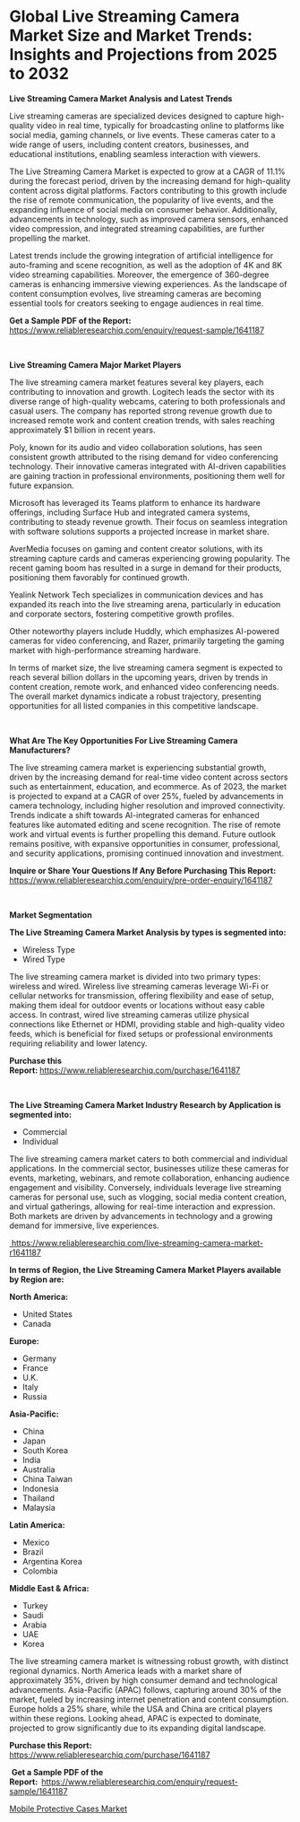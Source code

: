 <p><h1>Global Live Streaming Camera Market Size and Market Trends: Insights and Projections from 2025 to 2032</h1></p><p><strong>Live Streaming Camera Market Analysis and Latest Trends</strong></p>
<p><p>Live streaming cameras are specialized devices designed to capture high-quality video in real time, typically for broadcasting online to platforms like social media, gaming channels, or live events. These cameras cater to a wide range of users, including content creators, businesses, and educational institutions, enabling seamless interaction with viewers.</p><p>The Live Streaming Camera Market is expected to grow at a CAGR of 11.1% during the forecast period, driven by the increasing demand for high-quality content across digital platforms. Factors contributing to this growth include the rise of remote communication, the popularity of live events, and the expanding influence of social media on consumer behavior. Additionally, advancements in technology, such as improved camera sensors, enhanced video compression, and integrated streaming capabilities, are further propelling the market.</p><p>Latest trends include the growing integration of artificial intelligence for auto-framing and scene recognition, as well as the adoption of 4K and 8K video streaming capabilities. Moreover, the emergence of 360-degree cameras is enhancing immersive viewing experiences. As the landscape of content consumption evolves, live streaming cameras are becoming essential tools for creators seeking to engage audiences in real time.</p></p>
<p><strong>Get a Sample PDF of the Report:&nbsp;</strong> <a href="https://www.reliableresearchiq.com/enquiry/request-sample/1641187?utm_campaign=3519&utm_medium=2&utm_source=Github&utm_content=ia&utm_term=05042025&utm_id=live-streaming-camera">https://www.reliableresearchiq.com/enquiry/request-sample/1641187</a></p>
<p>&nbsp;</p>
<p><strong>Live Streaming Camera Major Market Players</strong></p>
<p><p>The live streaming camera market features several key players, each contributing to innovation and growth. Logitech leads the sector with its diverse range of high-quality webcams, catering to both professionals and casual users. The company has reported strong revenue growth due to increased remote work and content creation trends, with sales reaching approximately $1 billion in recent years.</p><p>Poly, known for its audio and video collaboration solutions, has seen consistent growth attributed to the rising demand for video conferencing technology. Their innovative cameras integrated with AI-driven capabilities are gaining traction in professional environments, positioning them well for future expansion.</p><p>Microsoft has leveraged its Teams platform to enhance its hardware offerings, including Surface Hub and integrated camera systems, contributing to steady revenue growth. Their focus on seamless integration with software solutions supports a projected increase in market share.</p><p>AverMedia focuses on gaming and content creator solutions, with its streaming capture cards and cameras experiencing growing popularity. The recent gaming boom has resulted in a surge in demand for their products, positioning them favorably for continued growth.</p><p>Yealink Network Tech specializes in communication devices and has expanded its reach into the live streaming arena, particularly in education and corporate sectors, fostering competitive growth profiles.</p><p>Other noteworthy players include Huddly, which emphasizes AI-powered cameras for video conferencing, and Razer, primarily targeting the gaming market with high-performance streaming hardware. </p><p>In terms of market size, the live streaming camera segment is expected to reach several billion dollars in the upcoming years, driven by trends in content creation, remote work, and enhanced video conferencing needs. The overall market dynamics indicate a robust trajectory, presenting opportunities for all listed companies in this competitive landscape.</p></p>
<p>&nbsp;</p>
<p><strong>What Are The Key Opportunities For Live Streaming Camera Manufacturers?</strong></p>
<p><p>The live streaming camera market is experiencing substantial growth, driven by the increasing demand for real-time video content across sectors such as entertainment, education, and ecommerce. As of 2023, the market is projected to expand at a CAGR of over 25%, fueled by advancements in camera technology, including higher resolution and improved connectivity. Trends indicate a shift towards AI-integrated cameras for enhanced features like automated editing and scene recognition. The rise of remote work and virtual events is further propelling this demand. Future outlook remains positive, with expansive opportunities in consumer, professional, and security applications, promising continued innovation and investment.</p></p>
<p><strong>Inquire or Share Your Questions If Any Before Purchasing This Report:</strong> <a href="https://www.reliableresearchiq.com/enquiry/pre-order-enquiry/1641187?utm_campaign=3519&utm_medium=2&utm_source=Github&utm_content=ia&utm_term=05042025&utm_id=live-streaming-camera">https://www.reliableresearchiq.com/enquiry/pre-order-enquiry/1641187</a></p>
<p>&nbsp;</p>
<p><strong>Market Segmentation</strong></p>
<p><strong>The Live Streaming Camera Market Analysis by types is segmented into:</strong></p>
<p><ul><li>Wireless Type</li><li>Wired Type</li></ul></p>
<p><p>The live streaming camera market is divided into two primary types: wireless and wired. Wireless live streaming cameras leverage Wi-Fi or cellular networks for transmission, offering flexibility and ease of setup, making them ideal for outdoor events or locations without easy cable access. In contrast, wired live streaming cameras utilize physical connections like Ethernet or HDMI, providing stable and high-quality video feeds, which is beneficial for fixed setups or professional environments requiring reliability and lower latency.</p></p>
<p><strong>Purchase this Report:&nbsp;</strong><a href="https://www.reliableresearchiq.com/purchase/1641187?utm_campaign=3519&utm_medium=2&utm_source=Github&utm_content=ia&utm_term=05042025&utm_id=live-streaming-camera">https://www.reliableresearchiq.com/purchase/1641187</a></p>
<p>&nbsp;</p>
<p><strong>The Live Streaming Camera Market Industry Research by Application is segmented into:</strong></p>
<p><ul><li>Commercial</li><li>Individual</li></ul></p>
<p><p>The live streaming camera market caters to both commercial and individual applications. In the commercial sector, businesses utilize these cameras for events, marketing, webinars, and remote collaboration, enhancing audience engagement and visibility. Conversely, individuals leverage live streaming cameras for personal use, such as vlogging, social media content creation, and virtual gatherings, allowing for real-time interaction and expression. Both markets are driven by advancements in technology and a growing demand for immersive, live experiences.</p></p>
<p><a href="https://www.reliableresearchiq.com/live-streaming-camera-market-r1641187?utm_campaign=3519&utm_medium=2&utm_source=Github&utm_content=ia&utm_term=05042025&utm_id=live-streaming-camera">&nbsp;https://www.reliableresearchiq.com/live-streaming-camera-market-r1641187</a></p>
<p><strong>In terms of Region, the Live Streaming Camera Market Players available by Region are:</strong></p>
<p>
    <p> <strong> North America: </strong>
        <ul>
            <li>United States</li>
            <li>Canada</li>
        </ul>
        </p> 
    <p> <strong> Europe: </strong>
        <ul>
            <li>Germany</li>
            <li>France</li>
            <li>U.K.</li>
            <li>Italy</li>
            <li>Russia</li>
        </ul>
        </p> 
    <p> <strong> Asia-Pacific: </strong>
        <ul>
            <li>China</li>
            <li>Japan</li>
            <li>South Korea</li>
            <li>India</li>
            <li>Australia</li>
            <li>China Taiwan</li>
            <li>Indonesia</li>
            <li>Thailand</li>
            <li>Malaysia</li>
        </ul>
        </p> 
    <p> <strong> Latin America: </strong>
        <ul>
            <li>Mexico</li>
            <li>Brazil</li>
            <li>Argentina Korea</li>
            <li>Colombia</li>
        </ul>
        </p> 
    <p> <strong> Middle East & Africa: </strong>
        <ul>
            <li>Turkey</li>
            <li>Saudi</li>
            <li>Arabia</li>
            <li>UAE</li>
            <li>Korea</li>
        </ul>
    </p>
    </p>
<p><p>The live streaming camera market is witnessing robust growth, with distinct regional dynamics. North America leads with a market share of approximately 35%, driven by high consumer demand and technological advancements. Asia-Pacific (APAC) follows, capturing around 30% of the market, fueled by increasing internet penetration and content consumption. Europe holds a 25% share, while the USA and China are critical players within these regions. Looking ahead, APAC is expected to dominate, projected to grow significantly due to its expanding digital landscape.</p></p>
<p><strong>Purchase this Report: </strong><a href="https://www.reliableresearchiq.com/purchase/1641187?utm_campaign=3519&utm_medium=2&utm_source=Github&utm_content=ia&utm_term=05042025&utm_id=live-streaming-camera">https://www.reliableresearchiq.com/purchase/1641187</a></p>
<p>&nbsp;<strong>Get a Sample PDF of the Report:&nbsp;&nbsp;</strong><a href="https://www.reliableresearchiq.com/enquiry/request-sample/1641187?utm_campaign=3519&utm_medium=2&utm_source=Github&utm_content=ia&utm_term=05042025&utm_id=live-streaming-camera">https://www.reliableresearchiq.com/enquiry/request-sample/1641187</a></p>
<p><strong></strong></p>
<p><p><a href="https://github.com/popoialraih3/Market-Research-Report-List-1/blob/main/mobile-protective-cases-market.md?utm_campaign=3519&utm_medium=2&utm_source=Github&utm_content=ia&utm_term=05042025&utm_id=live-streaming-camera">Mobile Protective Cases Market</a></p></p>